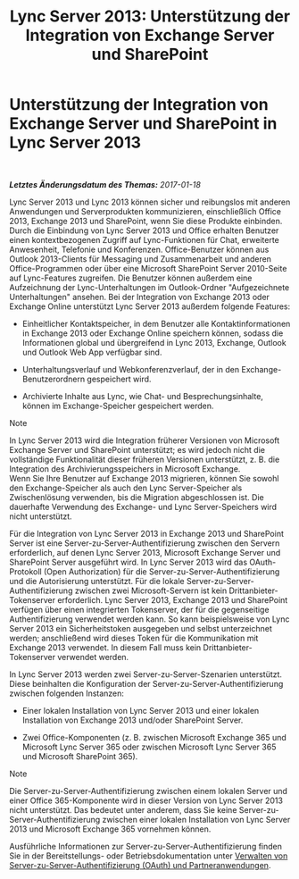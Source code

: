 ﻿---
title: 'Lync Server 2013: Unterstützung der Integration von Exchange Server und SharePoint'
TOCTitle: Unterstützung der Integration von Exchange Server und SharePoint
ms:assetid: 72bf8aa5-55b1-4851-8a59-c96bf85d215a
ms:mtpsurl: https://technet.microsoft.com/de-de/library/JJ205005(v=OCS.15)
ms:contentKeyID: 49294389
ms.date: 01/21/2017
mtps_version: v=OCS.15
ms.translationtype: HT
---

# Unterstützung der Integration von Exchange Server und SharePoint in Lync Server 2013

 

_**Letztes Änderungsdatum des Themas:** 2017-01-18_

Lync Server 2013 und Lync 2013 können sicher und reibungslos mit anderen Anwendungen und Serverprodukten kommunizieren, einschließlich Office 2013, Exchange 2013 und SharePoint, wenn Sie diese Produkte einbinden. Durch die Einbindung von Lync Server 2013 und Office erhalten Benutzer einen kontextbezogenen Zugriff auf Lync-Funktionen für Chat, erweiterte Anwesenheit, Telefonie und Konferenzen. Office-Benutzer können aus Outlook 2013-Clients für Messaging und Zusammenarbeit und anderen Office-Programmen oder über eine Microsoft SharePoint Server 2010-Seite auf Lync-Features zugreifen. Die Benutzer können außerdem eine Aufzeichnung der Lync-Unterhaltungen im Outlook-Ordner "Aufgezeichnete Unterhaltungen" ansehen. Bei der Integration von Exchange 2013 oder Exchange Online unterstützt Lync Server 2013 außerdem folgende Features:

  - Einheitlicher Kontaktspeicher, in dem Benutzer alle Kontaktinformationen in Exchange 2013 oder Exchange Online speichern können, sodass die Informationen global und übergreifend in Lync 2013, Exchange, Outlook und Outlook Web App verfügbar sind.

  - Unterhaltungsverlauf und Webkonferenzverlauf, der in den Exchange-Benutzerordnern gespeichert wird.

  - Archivierte Inhalte aus Lync, wie Chat- und Besprechungsinhalte, können im Exchange-Speicher gespeichert werden.


> [!NOTE]
> In Lync Server 2013 wird die Integration früherer Versionen von Microsoft Exchange Server und SharePoint unterstützt; es wird jedoch nicht die vollständige Funktionalität dieser früheren Versionen unterstützt, z. B. die Integration des Archivierungsspeichers in Microsoft Exchange.<BR>Wenn Sie Ihre Benutzer auf Exchange 2013 migrieren, können Sie sowohl den Exchange-Speicher als auch den Lync Server-Speicher als Zwischenlösung verwenden, bis die Migration abgeschlossen ist. Die dauerhafte Verwendung des Exchange- und Lync Server-Speichers wird nicht unterstützt.



Für die Integration von Lync Server 2013 in Exchange 2013 und SharePoint Server ist eine Server-zu-Server-Authentifizierung zwischen den Servern erforderlich, auf denen Lync Server 2013, Microsoft Exchange Server und SharePoint Server ausgeführt wird. In Lync Server 2013 wird das OAuth-Protokoll (Open Authorization) für die Server-zu-Server-Authentifizierung und die Autorisierung unterstützt. Für die lokale Server-zu-Server-Authentifizierung zwischen zwei Microsoft-Servern ist kein Drittanbieter-Tokenserver erforderlich. Lync Server 2013, Exchange 2013 und SharePoint verfügen über einen integrierten Tokenserver, der für die gegenseitige Authentifizierung verwendet werden kann. So kann beispielsweise von Lync Server 2013 ein Sicherheitstoken ausgegeben und selbst unterzeichnet werden; anschließend wird dieses Token für die Kommunikation mit Exchange 2013 verwendet. In diesem Fall muss kein Drittanbieter-Tokenserver verwendet werden.

In Lync Server 2013 werden zwei Server-zu-Server-Szenarien unterstützt. Diese beinhalten die Konfiguration der Server-zu-Server-Authentifizierung zwischen folgenden Instanzen:

  - Einer lokalen Installation von Lync Server 2013 und einer lokalen Installation von Exchange 2013 und/oder SharePoint Server.

  - Zwei Office-Komponenten (z. B. zwischen Microsoft Exchange 365 und Microsoft Lync Server 365 oder zwischen Microsoft Lync Server 365 und Microsoft SharePoint 365).


> [!NOTE]
> Die Server-zu-Server-Authentifizierung zwischen einem lokalen Server und einer Office 365-Komponente wird in dieser Version von Lync Server 2013 nicht unterstützt. Das bedeutet unter anderem, dass Sie keine Server-zu-Server-Authentifizierung zwischen einer lokalen Installation von Lync Server 2013 und Microsoft Exchange 365 vornehmen können.



Ausführliche Informationen zur Server-zu-Server-Authentifizierung finden Sie in der Bereitstellungs- oder Betriebsdokumentation unter [Verwalten von Server-zu-Server-Authentifizierung (OAuth) und Partneranwendungen](lync-server-2013-managing-server-to-server-authentication-oauth-and-partner-applications.md).

